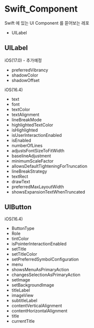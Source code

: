 # Swift_Component
Swift 에 있는 UI Component 를 뜯어보는 레포

- UILabel

## UILabel

iOS(17.0) - 추가예정
- preferredVibrancy
- shadowColor
- shadowOffset

iOS(16.4)
- text
- font
- textColor
- textAlignment
- lineBreakMode
- highlightedTextColor
- isHighlighted
- isUserInteractionEnabled
- isEnabled
- numberOfLines
- adjustsFontSizeToFitWidth
- baselineAdjustment
- minimumScaleFactor
- allowsDefaultTighteningForTruncation
- lineBreakStrategy
- textRect
- drawText
- preferredMaxLayoutWidth
- showsExpansionTextWhenTruncated

## UIButton

iOS(16.4)
- ButtonType
- Role
- tintColor
- isPointerInteractionEnabled
- setTitle
- setTitleColor
- setPreferredSymbolConfiguration
- menu
- showsMenuAsPrimaryAction
- changesSelectionAsPrimaryAction
- setImage
- setBackgroundImage
- titleLabel
- imageView
- subtitleLabel
- contentVerticalAlignment
- contentHorizontalAlignment
- title
- currentTitle
